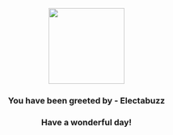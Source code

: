 <p align="center">
    <img src="https://raw.githubusercontent.com/PokeAPI/sprites/master/sprites/pokemon/125.png" width="150" height="150">
</p>
<h3 align="center">You have been greeted by - <b>Electabuzz</b></h3>
<h3 align="center">Have a wonderful day!</h3>

